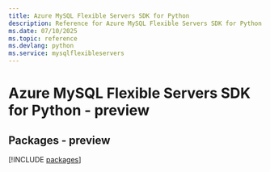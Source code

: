 ```yaml
---
title: Azure MySQL Flexible Servers SDK for Python
description: Reference for Azure MySQL Flexible Servers SDK for Python
ms.date: 07/10/2025
ms.topic: reference
ms.devlang: python
ms.service: mysqlflexibleservers
---
```

# Azure MySQL Flexible Servers SDK for Python - preview
## Packages - preview
[!INCLUDE [packages](mysql-flexible-servers-index.md)]